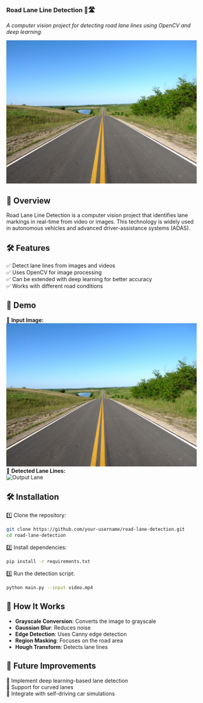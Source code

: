 
### **Road Lane Line Detection 🚗🛣️**  
*A computer vision project for detecting road lane lines using OpenCV and deep learning.*

![Lane Detection](https://github.com/G-KINGSTON/Road_Lane_Line_Detection_Project/blob/main/LANE_TEST.jpeg?raw=true)  

## **📌 Overview**  
Road Lane Line Detection is a computer vision project that identifies lane markings in real-time from video or images. This technology is widely used in autonomous vehicles and advanced driver-assistance systems (ADAS).  

## **🛠 Features**
✅ Detect lane lines from images and videos  
✅ Uses OpenCV for image processing  
✅ Can be extended with deep learning for better accuracy  
✅ Works with different road conditions  
              

## **📸 Demo**
🔹 **Input Image:**  
![Input Road](https://github.com/G-KINGSTON/Road_Lane_Line_Detection_Project/blob/main/LANE_TEST.jpeg?raw=true)  
🔹 **Detected Lane Lines:**  
![Output Lane](https://user-images.githubusercontent.com/output.png)  

## **🛠 Installation**
1️⃣ Clone the repository:  
```bash
git clone https://github.com/your-username/road-lane-detection.git
cd road-lane-detection
```
2️⃣ Install dependencies:  
```bash
pip install -r requirements.txt
```
3️⃣ Run the detection script:  
```bash
python main.py --input video.mp4
```

## **📖 How It Works**
- **Grayscale Conversion**: Converts the image to grayscale  
- **Gaussian Blur**: Reduces noise  
- **Edge Detection**: Uses Canny edge detection  
- **Region Masking**: Focuses on the road area  
- **Hough Transform**: Detects lane lines  

## **🚀 Future Improvements**
🔹 Implement deep learning-based lane detection  
🔹 Support for curved lanes  
🔹 Integrate with self-driving car simulations  

